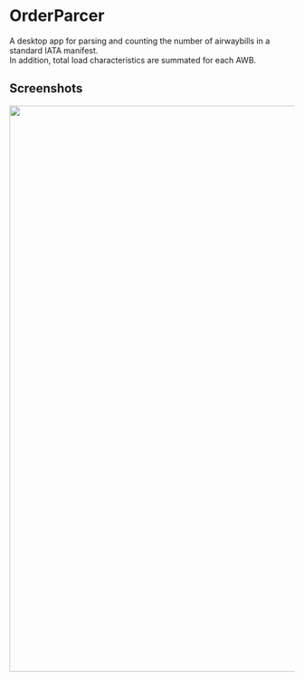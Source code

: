 # OrderParcer
A desktop app for parsing and counting the number of airwaybills in a standard IATA manifest.<br/>
In addition, total load characteristics are summated for each AWB.

## Screenshots
<img src="https://user-images.githubusercontent.com/120521297/229349392-98539578-99db-4b66-9239-87b47a8cab28.png" width="1000">
